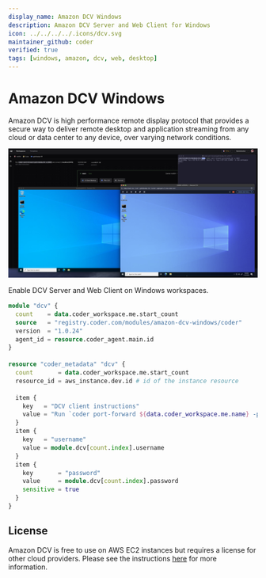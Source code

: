 ```yaml
---
display_name: Amazon DCV Windows
description: Amazon DCV Server and Web Client for Windows
icon: ../../../../.icons/dcv.svg
maintainer_github: coder
verified: true
tags: [windows, amazon, dcv, web, desktop]
---
```


# Amazon DCV Windows

Amazon DCV is high performance remote display protocol that provides a secure way to deliver remote desktop and application streaming from any cloud or data center to any device, over varying network conditions.

![Amazon DCV on a Windows workspace](../../.images/amazon-dcv-windows.png)

Enable DCV Server and Web Client on Windows workspaces.

```tf
module "dcv" {
  count    = data.coder_workspace.me.start_count
  source   = "registry.coder.com/modules/amazon-dcv-windows/coder"
  version  = "1.0.24"
  agent_id = resource.coder_agent.main.id
}

resource "coder_metadata" "dcv" {
  count       = data.coder_workspace.me.start_count
  resource_id = aws_instance.dev.id # id of the instance resource

  item {
    key   = "DCV client instructions"
    value = "Run `coder port-forward ${data.coder_workspace.me.name} -p ${module.dcv[count.index].port}` and connect to **localhost:${module.dcv[count.index].port}${module.dcv[count.index].web_url_path}**"
  }
  item {
    key   = "username"
    value = module.dcv[count.index].username
  }
  item {
    key       = "password"
    value     = module.dcv[count.index].password
    sensitive = true
  }
}
```

## License

Amazon DCV is free to use on AWS EC2 instances but requires a license for other cloud providers. Please see the instructions [here](https://docs.aws.amazon.com/dcv/latest/adminguide/setting-up-license.html#setting-up-license-ec2) for more information.
